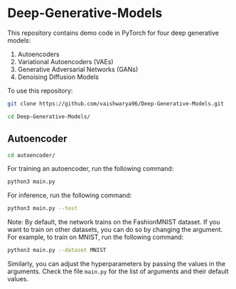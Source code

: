 # Deep-Generative-Models

This repository contains demo code in PyTorch for four deep generative models:
1. Autoencoders
2. Variational Autoencoders (VAEs)
3. Generative Adversarial Networks (GANs)
4. Denoising Diffusion Models

To use this repository:
```bash
git clone https://github.com/vaishwarya96/Deep-Generative-Models.git
```
```bash
cd Deep-Generative-Models/
```

## Autoencoder

```bash
cd autoencoder/
```

For training an autoencoder, run the following command:

```bash
python3 main.py
```
For inference, run the following command:
```bash
python3 main.py --test
```
Note: By default, the network trains on the FashionMNIST dataset. If you want to train on other datasets, you can do so by changing the argument. For example, to train on MNIST, run the following command:
```bash
python3 main.py --dataset MNIST
```
Similarly, you can adjust the hyperparameters by passing the values in the arguments. Check the file `main.py` for the list of arguments and their default values.
